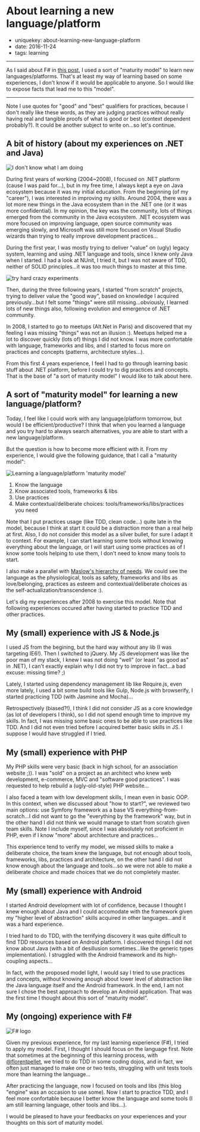About learning a new language/platform
=============================================

- uniquekey: about-learning-new-language-platform
- date: 2016-11-24
- tags: learning

----------------------

As I said about F# in [this post](/en/blog/2016/10-New-blog-and-website/), I used a sort of "maturity model" to learn new languages/platforms. That's at least my way of learning based on some experiences, I don't know if it would be applicable to anyone. So I would like to expose facts that lead me to this "model".

------------------

Note I use quotes for "good" and "best" qualifiers for practices, because I don't really like these words, as they are judging practices without really having real and tangible proofs of what is good or best (context dependent probably?). It could be another subject to write on...so let's continue.

## A bit of history (about my experiences on .NET and Java)

<img alt="I don't know what I am doing" class="img-float-left" src="/images/no-idea-what-im-doing.jpg"/>

During first years of working (2004~2008), I focused on .NET platform (cause I was paid for...), but in my free time, I always kept a eye on Java ecosystem because it was my initial education. From the beginning (of my "career"), I was interested in improving my skills. Around 2004, there was a lot more new things in the Java ecosystem than in the .NET one (or it was more confidential). In my opinion, the key was the community, lots of things emerged from the community in the Java ecosystem. .NET ecosystem was more focused on improving language, open source community was emerging slowly, and Microsoft was still more focused on Visual Studio wizards than trying to really improve development practices...

During the first year, I was mostly trying to deliver "value" on (ugly) legacy system, learning and using .NET language and tools, since I knew only Java when I started. I had a look at NUnit, I tried it, but I was not aware of TDD, neither of SOLID principles...it was too much things to master at this time.

<img alt="try hard crazy experiments" class="img-float-right" src="/images/mad-scientist.png"/>

Then, during the three following years, I started "from scratch" projects, trying to deliver value the "good way", based on knowledge I acquired previously...but I felt some "things" were still missing...obviously, I learned lots of new things also, following evolution and emergence of .NET community.

In 2008, I started to go to meetups (Alt.Net in Paris) and discovered that my feeling I was missing "things" was not an illusion :). Meetups helped me a lot to discover quickly (lots of) things I did not know. I was more confortable with language, frameworks and libs, and I started to focus more on practices and concepts (patterns, architecture styles...).

From this first 4 years experience, I feel I had to go through learning basic stuff about .NET platform, before I could try to dig practices and concepts. That is the base of "a sort of maturity model" I would like to talk about here. 

## A sort of "maturity model" for learning a new language/platform?

Today, I feel like I could work with any language/platform tomorrow, but would I be efficient/productive? I think that when you learned a language and you try hard to always search alternatives, you are able to start with a new language/platform. 

But the question is how to become more efficient with it. From my experience, I would give the following guidance, that I call a "maturity model":

<img alt="Learning a language/platform 'maturity model'" class="img-float-right" src="/images/learning-language-platform-maturity-model.png"/>

1. Know the language
2. Know associated tools, frameworks & libs
3. Use practices
4. Make contextual/deliberate choices: tools/frameworks/libs/practices you need

Note that I put practices usage (like TDD, clean code...) quite late in the model, because I think at start it could be a distraction more than a real help at first. Also, I do not consider this model as a silver bullet, for sure I adapt it to context. For example, I can start learning some tools without knowing everything about the language, or I will start using some practices as of I know some tools helping to use them, I don't need to know many tools to start.

I also make a parallel with [Maslow's hierarchy of needs](https://en.wikipedia.org/wiki/Maslow's_hierarchy_of_needs). We could see the language as the physiological, tools as safety, frameworks and libs as love/belonging, practices as esteem and contextual/deliberate choices as the self-actualization/transcendence :).

Let's dig my experiences after 2008 to exercise this model. Note that following experiences occured after having started to practice TDD and other practices.

## My (small) experience with JS & Node.js

I used JS from the begining, but the hard way without any lib (I was targeting IE6!). Then I switched to jQuery. My JS development was like the poor man of my stack, I knew I was not doing "well" (or least "as good as" in .NET), I can't exactly explain why I did not try to improve in fact...a bad excuse: missing time? ;)

Lately, I started using dependency management lib like Require.js, even more lately, I used a bit some build tools like Gulp, Node.js with browserify, I started practicing TDD (with Jasmine and Mocha)...

Retrospectively (biased?!), I think I did not consider JS as a core knowledge (as lot of developers I think), so I did not spend enough time to improve my skills. In fact, I was missing some basic ones to be able to use practices like TDD. And I did not even tried before I acquired better basic skills in JS. I suppose I would have struggled if I tried.

## My (small) experience with PHP

My PHP skills were very basic (back in high school, for an association website ;)). I was "sold" on a project as an architect who knew web development, e-commerce, MVC and "software good practices". I was requested to help rebuild a (ugly-old-style) PHP website...

I also faced a team with low development skills, I mean even in basic OOP. In this context, when we discussed about "how to start?", we reviewed two main options: use Symfony framework as a base VS everything-from-scratch...I did not want to go the "everything by the framework" way, but in the other hand I did not think we would manage to start from scratch given team skills. Note I include myself, since I was absolutely not proficient in PHP, even if I know "more" about architecture and practices...

This experience tend to verify my model, we missed skills to make a deliberate choice, the team knew the language, but not enough about tools, frameworks, libs, practices and architecture, on the other hand I did not know enough about the language and tools...so we were not able to make a deliberate choice and made choices that we do not completely master.

## My (small) experience with Android

I started Android development with lot of confidence, because I thought I knew enough about Java and I could accomodate with the framework given my "higher level of abstraction" skills acquired in other languages...and it was a hard experience.

I tried hard to do TDD, with the terrifying discovery it was quite difficult to find TDD resources based on Android platform. I discovered things I did not know about Java (with a bit of desillusion sometimes...like the generic types implementation). I struggled with the Android framework and its high-coupling aspects...

In fact, with the proposed model light, I would say I tried to use practices and concepts, without knowing anough about lower level of abstraction like the Java language itself and the Android framework. In the end, I am not sure I chose the best approach to develop an Android application. That was the first time I thought about this sort of "maturity model".

## My (ongoing) experience with F#

<img alt="F# logo" class="img-float-right" src="/images/fsharp.png"/>

Given my previous experience, for my last learning experience (F#), I tried to apply my model. First, I thought I should focus on the language first. Note that sometimes at the beginning of this learning process, with [@florentpellet](https://www.twitter.com/florentpellet), we tried to do TDD in some coding dojos, and in fact, we often just managed to make one or two tests, struggling with unit tests tools more than learning the language...

After practicing the language, now I focused on tools and libs (this blog "engine" was an occasion to use some). Now I start to practice TDD, and I feel more confortable because I better know the language and some tools (I am still learning language, other tools and libs...).

I would be pleased to have your feedbacks on your experiences and your thoughts on this sort of maturity model.